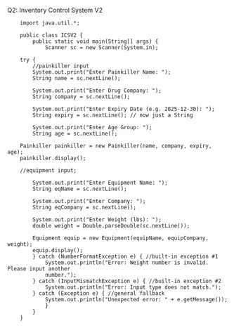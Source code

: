 Q2: Inventory Control System V2

        import java.util.*;
        
        public class ICSV2 {
            public static void main(String[] args) {
                Scanner sc = new Scanner(System.in);
        
        try {
            //painkiller input
            System.out.print("Enter Painkiller Name: ");
            String name = sc.nextLine();
        
            System.out.print("Enter Drug Company: ");
            String company = sc.nextLine();
        
            System.out.print("Enter Expiry Date (e.g. 2025-12-30): ");
            String expiry = sc.nextLine(); // now just a String
        
            System.out.print("Enter Age Group: ");
            String age = sc.nextLine();
        
        Painkiller painkiller = new Painkiller(name, company, expiry, age);
        painkiller.display();
        
        //equipment input;
        
            System.out.print("Enter Equipment Name: ");
            String eqName = sc.nextLine();
            
            System.out.print("Enter Company: ");
            String eqCompany = sc.nextLine();
        
            System.out.print("Enter Weight (lbs): ");
            double weight = Double.parseDouble(sc.nextLine());
        
            Equipment equip = new Equipment(equipName, equipCompany, weight);
            equip.display();
            } catch (NumberFormatException e) { //built-in exception #1
                System.out.println("Error: Weight number is invalid. Please input another
                number.");
            } catch (InputMismatchException e) { //built-in exception #2
                System.out.println("Error: Input type does not match.");
            } catch (Exception e) { //general fallback
                System.out.println("Unexpected error: " + e.getMessage());
                }
            }
        }
